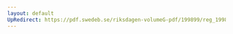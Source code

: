 ```yaml
---
layout: default
UpRedirect: https://pdf.swedeb.se/riksdagen-volumeG-pdf/199899/reg_199899/reg_199899_0232.pdf
---
```

